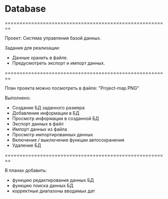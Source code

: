 # Database
========================================================

Проект: Система управления базой данных. 

Задания для реализации:
- Данные хранить в файле. 
- Предусмотреть экспорт и импорт данных.

========================================================

План проекта можно посмотреть в файле: "Project-map.PNG"

Выполнено:
- Создание БД заданного размера
- Добавление информации в БД
- Просмотр информации в созданной БД
- Экспорт данных в файл
- Импорт данных из файла
- Просмотр импортированных данных
- Включение / выключение функции автосохранения
- Удаление БД

========================================================

В планах добавить:
- функцию редактирования данных БД
- функцию поиска данных БД
- корректные диапазоны вводимых дат
